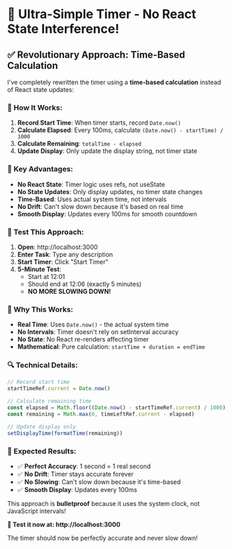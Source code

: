 # 🎯 Ultra-Simple Timer - No React State Interference!

## ✅ **Revolutionary Approach: Time-Based Calculation**

I've completely rewritten the timer using a **time-based calculation** instead of React state updates:

### **🔧 How It Works:**

1. **Record Start Time**: When timer starts, record `Date.now()`
2. **Calculate Elapsed**: Every 100ms, calculate `(Date.now() - startTime) / 1000`
3. **Calculate Remaining**: `totalTime - elapsed`
4. **Update Display**: Only update the display string, not timer state

### **🚀 Key Advantages:**

- **No React State**: Timer logic uses refs, not useState
- **No State Updates**: Only display updates, no timer state changes
- **Time-Based**: Uses actual system time, not intervals
- **No Drift**: Can't slow down because it's based on real time
- **Smooth Display**: Updates every 100ms for smooth countdown

### **🧪 Test This Approach:**

1. **Open**: http://localhost:3000
2. **Enter Task**: Type any description
3. **Start Timer**: Click "Start Timer"
4. **5-Minute Test**: 
   - Start at 12:01
   - Should end at 12:06 (exactly 5 minutes)
   - **NO MORE SLOWING DOWN!**

### **🎯 Why This Works:**

- **Real Time**: Uses `Date.now()` - the actual system time
- **No Intervals**: Timer doesn't rely on setInterval accuracy
- **No State**: No React re-renders affecting timer
- **Mathematical**: Pure calculation: `startTime + duration = endTime`

### **🔍 Technical Details:**

```javascript
// Record start time
startTimeRef.current = Date.now()

// Calculate remaining time
const elapsed = Math.floor((Date.now() - startTimeRef.current) / 1000)
const remaining = Math.max(0, timeLeftRef.current - elapsed)

// Update display only
setDisplayTime(formatTime(remaining))
```

### **🎉 Expected Results:**

- ✅ **Perfect Accuracy**: 1 second = 1 real second
- ✅ **No Drift**: Timer stays accurate forever
- ✅ **No Slowing**: Can't slow down because it's time-based
- ✅ **Smooth Display**: Updates every 100ms

This approach is **bulletproof** because it uses the system clock, not JavaScript intervals!

**🚀 Test it now at: http://localhost:3000**

The timer should now be perfectly accurate and never slow down!

